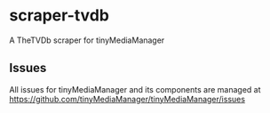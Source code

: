# scraper-tvdb
A TheTVDb scraper for tinyMediaManager

## Issues
All issues for tinyMediaManager and its components are managed at https://github.com/tinyMediaManager/tinyMediaManager/issues
